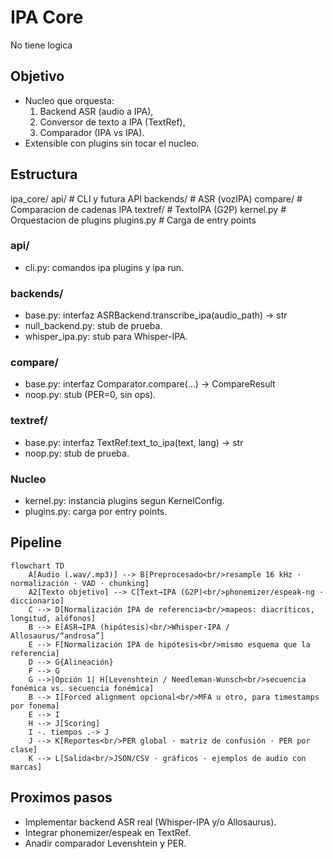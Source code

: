 # IPA Core
No tiene logica

## Objetivo
- Nucleo que orquesta:
  1) Backend ASR (audio a IPA),
  2) Conversor de texto a IPA (TextRef),
  3) Comparador (IPA vs IPA).
- Extensible con plugins sin tocar el nucleo.

## Estructura
ipa_core/
  api/        # CLI y futura API
  backends/   # ASR (vozIPA)
  compare/    # Comparacion de cadenas IPA
  textref/    # TextoIPA (G2P)
  kernel.py   # Orquestacion de plugins
  plugins.py  # Carga de entry points

### api/
- cli.py: comandos ipa plugins y ipa run.

### backends/
- base.py: interfaz ASRBackend.transcribe_ipa(audio_path) -> str
- null_backend.py: stub de prueba.
- whisper_ipa.py: stub para Whisper-IPA.

### compare/
- base.py: interfaz Comparator.compare(...) -> CompareResult
- noop.py: stub (PER=0, sin ops).

### textref/
- base.py: interfaz TextRef.text_to_ipa(text, lang) -> str
- noop.py: stub de prueba.

### Nucleo
- kernel.py: instancia plugins segun KernelConfig.
- plugins.py: carga por entry points.

## Pipeline
```mermaid
flowchart TD
    A[Audio (.wav/.mp3)] --> B[Preprocesado<br/>resample 16 kHz · normalización · VAD · chunking]
    A2[Texto objetivo] --> C[Text→IPA (G2P)<br/>phonemizer/espeak-ng · diccionario]
    C --> D[Normalización IPA de referencia<br/>mapeos: diacríticos, longitud, alófonos]
    B --> E[ASR→IPA (hipótesis)<br/>Whisper-IPA / Allosaurus/“androsa”]
    E --> F[Normalización IPA de hipótesis<br/>mismo esquema que la referencia]
    D --> G{Alineación}
    F --> G
    G -->|Opción 1| H[Levenshtein / Needleman-Wunsch<br/>secuencia fonémica vs. secuencia fonémica]
    B --> I[Forced alignment opcional<br/>MFA u otro, para timestamps por fonema]
    E --> I
    H --> J[Scoring]
    I -. tiempos .-> J
    J --> K[Reportes<br/>PER global · matriz de confusión · PER por clase]
    K --> L[Salida<br/>JSON/CSV · gráficos · ejemplos de audio con marcas]
```

## Proximos pasos
- Implementar backend ASR real (Whisper-IPA y/o Allosaurus).
- Integrar phonemizer/espeak en TextRef.
- Anadir comparador Levenshtein y PER.
